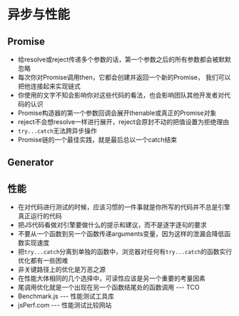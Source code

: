 # 异步与性能

## Promise

- 给resolve或reject传递多个参数的话，第一个参数之后的所有参数都会被默默忽略
- 每次你对Promise调用then，它都会创建并返回一个新的Promise， 我们可以把他连接起来实现链式
- 你使用的文字不知会影响你对这些代码的看法，也会影响团队其他开发者对代码的认识
- Promise构造器的第一个参数回调会展开thenable或真正的Promise对象
- reject不会想resolve一样进行展开，reject会原封不动的把值设置为拒绝理由
- `try...catch`无法跨异步操作
- Promise链的一个最佳实践，就是最后总以一个catch结束

## Generator



## 性能

- 在对代码进行测试的时候，应该习惯的一件事就是你所写的代码并不总是引擎真正运行的代码
- 把JS代码看做对引擎要做什么的提示和建议，而不是逐字逐句的要求
- 不要从一个函数到另一个函数传递arguments变量，因为这样的泄漏会降低函数实现速度
- 把`try...catch`分离到单独的函数中，浏览器对任何有`try...catch`的函数实行优化都有一些困难
- 非关键路径上的优化是万恶之源
- 在性能大体相同的几个选择中，可读性应该是另一个重要的考量因素
- 尾调用优化就是一个出现在另一个函数结尾处的函数调用 --- TCO
- Benchmark.js --- 性能测试工具库
- jsPerf.com --- 性能测试比较网站